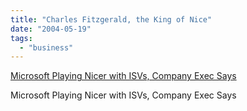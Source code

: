 ```yaml
---
title: "Charles Fitzgerald, the King of Nice"
date: "2004-05-19"
tags: 
  - "business"
---
```


[Microsoft Playing Nicer with ISVs, Company Exec Says](http://www.eweek.com/article2/0,1759,1595790,00.asp?kc=EWRSS03119TX1K0000594 "Microsoft Playing Nicer with ISVs, Company Exec Says")

Microsoft Playing Nicer with ISVs, Company Exec Says
